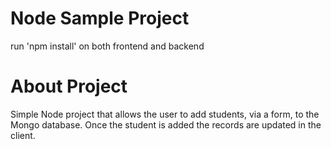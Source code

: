 # Node Sample Project
run 'npm install' on both frontend and backend

# About Project
Simple Node project that allows the user to add students, via a form, to the Mongo database. Once the student is added the records are updated in the client.